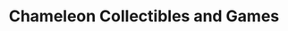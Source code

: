 ---
title: "Chameleon Collectibles and Games"
url: /apache-junction/chameleon-collectibles-and-games/
shop: Spiele
---